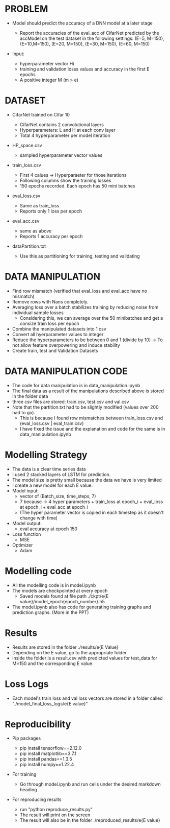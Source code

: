 # PROBLEM

- Model should predict the accuracy of a DNN model at a later stage
    - Report the accuracies of the eval_acc of CifarNet predicted by the accModel on the test dataset in the following settings: (E=5, M=150), (E=10,M=150), (E=20, M=150), (E=30, M=150), (E=60, M=150)

- Input:
    - hyperparameter vector Hi   
    - training and validation losss values and accuracy in the first E epochs
    - A positive integer M (m > e)


# DATASET

- CifarNet trained on Cifar 10
    - CifarNet contains 2 convolutional layers
    - Hyperparameters: L and H at each conv layer
    - Total 4 hyperparameter per model iteration

- HP_space.csv
    - sampled hyperparameter vector values

- train_loss.csv
    - First 4 calues -> Hyperparaeter for those iterations
    - Following columns show the training losses
    - 150 epochs recorded. Each epoch has 50 mini batches

- eval_loss.csv
    - Same as train_loss
    - Reports only 1 loss per epoch

- eval_acc.csv
    - same as above
    - Reports 1 accuracy per epoch

- dataPartition.txt
    - Use this as partitioning for training, testing and validating

# DATA MANIPULATION
- Find row mismatch (verified that eval_loss and eval_acc have no mismatch)
- Remove rows with Nans completely.
- Averaging loss over a batch stabilizes training by reducing noise from individual sample losses
    - Considering this, we can average over the 50 minibatches and get a consize train loss per epoch
- Combine the manipulated datasets into 1 csv
- Convert all hyerparameter values to integer
- Reduce the hyperparameters to be between 0 and 1 (divide by 10) -> To not allow feature overpowering and induce stability
- Create train, test and Validation Datasets

# DATA MANIPULATION CODE
- The code for data manipulation is in data_manipulation.ipynb
- The final data as a result of the manipulations described above is stored in the folder data
- three csv files are stored: train.csv, test.csv and val.csv
- Note that the partition.txt had to be slightly modified (values over 200 had to go).
    - This is because I found row mismatches between train_loss.csv and (eval_loss.csv | eval_train.csv)
    - I have fixed the issue and the explanation and code for the same is in data_manipulation.ipynb

# Modelling Strategy
- The data is a clear time series data
- I used 2 stacked layers of LSTM for prediction.
- The model size is pretty small because the data we have is very limited
- I create a new model for each E value.
- Model input:
    - vector of (Batch_size, time_steps, 7)
    - 7 because -> 4 hyper parameters + train_loss at epoch_i + eval_loss at epoch_i + eval_acc at epoch_i
    - (The hyper parameter vector is copied in each timestep as it doesn't change with time)
- Model output:
    - eval accuracy at epoch 150
- Loss function
    - MSE
- Optimizer
    - Adam

# Modelling code
- All the modelling code is in model.ipynb
- The models are checkpointed at every epoch
    - Saved models found at file path ./ckpt/e{E value}/model_epoch{epoch_number}.h5
- The model.ipynb also has code for generating training graphs and prediction graphs. (More in the PPT)

# Results
- Results are stored in the folder ./results/e{E Value}
- Depending on the E value, go to the appropriate folder
- inside the folder is a result.csv with predicted values for test_data for M=150 and the corresponding E value.

# Loss Logs
- Each model's train loss and val loss vectors are stored in a folder called "./model_final_loss_logs/e{E value}"

# Reproducibility
- Pip packages
    - pip install tensorflow==2.12.0
    - pip install matplotlib==3.7.1
    - pip install pandas==1.3.5
    - pip install numpy==1.22.4

- For training
    - Go through model.ipynb and run cells under the desired markdown heading

- For reproducing results
    - run "python reproduce_results.py"
    - The result will print on the screen
    - The result will also be in the folder ./reproduced_results/e{E value}


